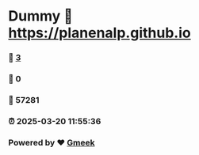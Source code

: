 # Dummy :link: https://planenalp.github.io 
### :page_facing_up: [3](https://planenalp.github.io/tag.html) 
### :speech_balloon: 0 
### :hibiscus: 57281 
### :alarm_clock: 2025-03-20 11:55:36 
### Powered by :heart: [Gmeek](https://github.com/Meekdai/Gmeek)
